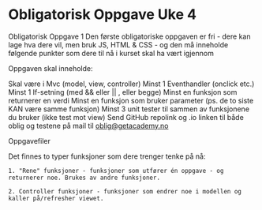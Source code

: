 # Obligatorisk Oppgave Uke 4
 
Obligatorisk Oppgave 1
Den første obligatoriske oppgaven er fri - dere kan lage hva dere vil, men bruk JS, HTML & CSS - og den må inneholde følgende punkter som dere til nå i kurset skal ha vært igjennom

Oppgaven skal inneholde: 

Skal være i Mvc (model, view, controller)
Minst 1 Eventhandler (onclick etc.)
Minst 1 If-setning  (med && eller || , eller begge)
Minst en funksjon som returnerer en verdi
Minst en funksjon som bruker parameter 
(ps. de to siste KAN være samme funksjon)
Minst 3 unit tester til sammen av funksjonene du bruker (ikke test mot view)
Send GitHub repolink og .io linken til både oblig og testene på mail til oblig@getacademy.no

Oppgavefiler


Det finnes to typer funksjoner som dere trenger tenke på nå: 

    1. "Rene" funksjoner - funksjoner som utfører én oppgave - og returnerer noe. Brukes av andre funksjoner.   

    2. Controller funksjoner - funksjoner som endrer noe i modellen og kaller på/refresher viewet.

